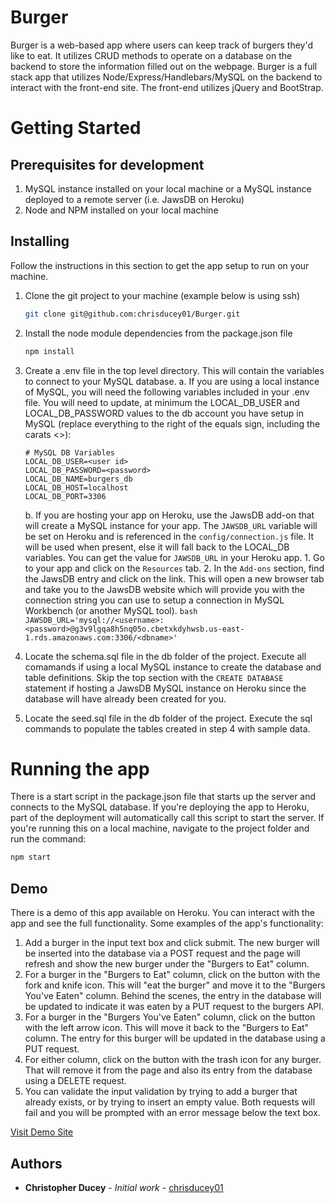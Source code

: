 # Burger

Burger is a web-based app where users can keep track of burgers they'd like to eat.  It utilizes CRUD methods to operate on a database on the backend to store the information filled out on the webpage.  Burger is a full stack app that utilizes Node/Express/Handlebars/MySQL on the backend to interact with the front-end site.  The front-end utilizes jQuery and BootStrap.   

# Getting Started

## Prerequisites for development

1.  MySQL instance installed on your local machine or a MySQL instance deployed to a remote server (i.e. JawsDB on Heroku)
2.  Node and NPM installed on your local machine

## Installing

Follow the instructions in this section to get the app setup to run on your machine.

1.  Clone the git project to your machine (example below is using ssh)
    ``` bash
    git clone git@github.com:chrisducey01/Burger.git
    ```

2.  Install the node module dependencies from the package.json file
    ``` bash
    npm install
    ```

3.  Create a .env file in the top level directory.  This will contain the variables to connect to your MySQL database.
    a.  If you are using a local instance of MySQL, you will need the following variables included in your .env file.  You will need to update, at minimum the LOCAL_DB_USER and LOCAL_DB_PASSWORD values to the db account you have setup in MySQL (replace everything to the right of the equals sign, including the carats <>):
    ```
    # MySQL DB Variables
    LOCAL_DB_USER=<user id>
    LOCAL_DB_PASSWORD=<password>
    LOCAL_DB_NAME=burgers_db
    LOCAL_DB_HOST=localhost
    LOCAL_DB_PORT=3306
    ```
    b.  If you are hosting your app on Heroku, use the JawsDB add-on that will create a MySQL instance for your app.  The `JAWSDB_URL` variable will be set on Heroku and is referenced in the `config/connection.js` file.  It will be used when present, else it will fall back to the LOCAL_DB variables.  You can get the value for `JAWSDB_URL` in your  Heroku app.
        1.  Go to your app and click on the `Resources` tab.
        2.  In the `Add-ons` section, find the JawsDB entry and click on the link.  This will open a new browser tab and take you to the JawsDB website which will provide you with the connection string you can use to setup a connection in MySQL Workbench (or another MySQL tool).
        ``` bash
        JAWSDB_URL='mysql://<username>:<password>@g3v9lgqa8h5nq05o.cbetxkdyhwsb.us-east-1.rds.amazonaws.com:3306/<dbname>'
        ```

4.  Locate the schema.sql file in the db folder of the project.  Execute all comamands if using a local MySQL instance to create the database and table definitions.  Skip the top section with the `CREATE DATABASE` statement if hosting a JawsDB MySQL instance on Heroku since the database will have already been created for you.

5.  Locate the seed.sql file in the db folder of the project.  Execute the sql commands to populate the tables created in step 4 with sample data.

# Running the app

There is a start script in the package.json file that starts up the server and connects to the MySQL database.  If you're deploying the app to Heroku, part of the deployment will automatically call this script to start the server.  If you're running this on a local machine, navigate to the project folder and run the command:
``` bash
npm start
```

## Demo

There is a demo of this app available on Heroku.  You can interact with the app and see the full functionality.  Some examples of the app's functionality:
1.  Add a burger in the input text box and click submit.  The new burger will be inserted into the database via a POST request and the page will refresh and show the new burger under the  "Burgers to Eat" column.
2.  For a burger in the  "Burgers to Eat" column, click on the button with the fork and knife icon.  This will "eat the burger" and move it to the "Burgers You've Eaten" column.  Behind the scenes, the entry in the database will be updated to indicate it was eaten by a PUT request to the burgers API.
3.  For a burger in the "Burgers You've Eaten" column, click on the button with the left arrow icon.  This will move it back to the "Burgers to Eat" column.  The entry for this burger will be updated in the database using a PUT request.
4.  For either column, click on the button with the trash icon for any burger.  That will remove it from the page and also its entry from the database using a DELETE request.
5.  You can validate the input validation by trying to add a burger that already exists, or by trying to insert an empty value.  Both requests will fail and you will be prompted with an error message below the text box.

[Visit Demo Site](https://peaceful-forest-77987.herokuapp.com/)

## Authors
* **Christopher Ducey** - *Initial work* - [chrisducey01](https://github.com/chrisducey01)
